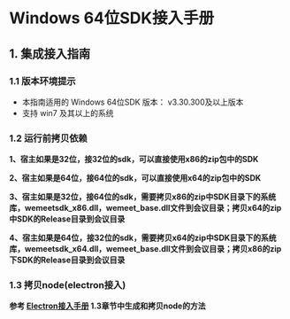  # Windows 64位SDK接入手册
  
  ## 1. 集成接入指南
  ### 1.1 版本环境提示
  - 本指南适用的 Windows 64位SDK 版本： v3.30.300及以上版本
  - 支持 win7 及其以上的系统

  ### 1.2 运行前拷贝依赖
  **1、宿主如果是32位，接32位的sdk，可以直接使用x86的zip包中的SDK**
  
  **2、宿主如果是64位，接64位的sdk，可以直接使用x64的zip包中的SDK**
  
  **3、宿主如果是32位，接64位的sdk，需要拷贝x86的zip中SDK目录下的系统库，wemeetsdk_x86.dll，wemeet_base.dll文件到会议目录；拷贝x64的zip中SDK的Release目录到会议目录**
  
  **4、宿主如果是64位，接32位的sdk，需要拷贝x64的zip中SDK目录下的系统库，wemeetsdk_x64.dll，wemeet_base.dll文件到会议目录；拷贝x86的zip下SDK的Release目录到会议目录**

  
  ### 1.3 拷贝node(electron接入)
  **参考 [Electron接入手册](./Docs/Linux/Linux接入手册.md) 1.3章节中生成和拷贝node的方法**
